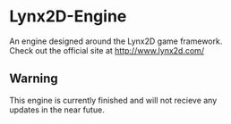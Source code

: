 # Lynx2D-Engine
An engine designed around the Lynx2D game framework.<br>
Check out the official site at http://www.lynx2d.com/

## Warning
This engine is currently finished and will not recieve any<br>
updates in the near futue.
